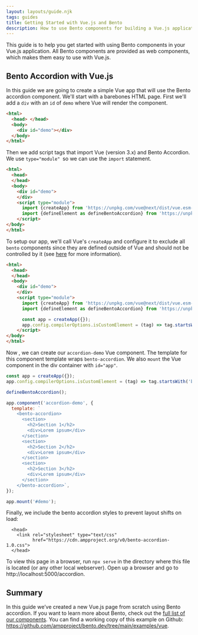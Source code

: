 ```yaml
---
layout: layouts/guide.njk
tags: guides
title: Getting Started with Vue.js and Bento
description: How to use Bento components for building a Vue.js application.
---
```


This guide is to help you get started with using Bento components in your Vue.js application. All Bento components are provided as web components, which makes them easy to use with Vue.js.

## Bento Accordion with Vue.js

In this guide we are going to create a simple Vue app that will use the Bento accordion component. We'll start with a barebones HTML page. First we'll add a `div` with an `id` of `demo` where Vue will render the component.

```html
<html>
  <head> </head>
  <body>
    <div id="demo"></div>
  </body>
</html>
```

Then we add script tags that import Vue (version 3.x) and Bento Accordion. We use `type="module" `so we can use the `import` statement.

```html
<html>
  <head>
  </head>
  <body>
    <div id="demo">
    </div>
    <script type="module">
      import {createApp} from 'https://unpkg.com/vue@next/dist/vue.esm-browser.prod.js';
      import {defineElement as defineBentoAccordion} from 'https://unpkg.com/@bentoproject/accordion?module';
    </script>
</body>
</html>
```

To setup our app, we'll call Vue's `createApp` and configure it to exclude all `bento` components since they are defined outside of Vue and should not be controlled by it (see [here](https://v3.vuejs.org/guide/migration/custom-elements-interop.html#_3-x-syntax) for more information).

```html
<html>
  <head>
  </head>
  <body>
    <div id="demo">
    </div>
    <script type="module">
      import {createApp} from 'https://unpkg.com/vue@next/dist/vue.esm-browser.prod.js';
      import {defineElement as defineBentoAccordion} from 'https://unpkg.com/@bentoproject/accordion?module';

      const app = createApp({});
      app.config.compilerOptions.isCustomElement = (tag) => tag.startsWith('bento-');
    </script>
</body>
</html>
```

Now , we can create our `accordion-demo` Vue component. The template for this component template wraps `bento-accordion`. We also `mount` the Vue component in the div container with `id="app"`.

```js
const app = createApp({});
app.config.compilerOptions.isCustomElement = (tag) => tag.startsWith('bento-');

defineBentoAccordion();

app.component('accordion-demo', {
  template: `
    <bento-accordion>
      <section>
        <h2>Section 1</h2>
        <div>Lorem ipsum</div>
      </section>
      <section>
        <h2>Section 2</h2>
        <div>Lorem ipsum</div>
      </section>
      <section>
        <h2>Section 3</h2>
        <div>Lorem ipsum</div>
      </section>
    </bento-accordion>`,
});

app.mount('#demo');
```

Finally, we include the bento accordion styles to prevent layout shifts on load:

```
  <head>
    <link rel="stylesheet" type="text/css"
          href="https://cdn.ampproject.org/v0/bento-accordion-1.0.css">
  </head>

```

To view this page in a browser, run `npx serve` in the directory where this file is located (or any other local webserver). Open up a browser and go to http://localhost:5000/accordion.

## Summary

In this guide we’ve created a new Vue.js page from scratch using Bento accordion. If you want to learn more about Bento, check out the [full list of our components](/documentation/#all). You can find a working copy of this example on Github: https://github.com/ampproject/bento.dev/tree/main/examples/vue.
